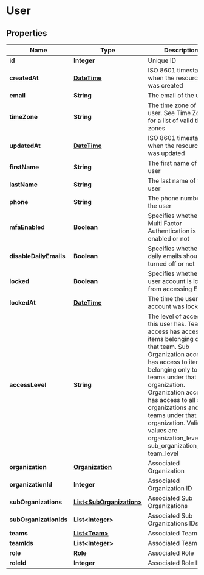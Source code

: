 
# User

## Properties
Name | Type | Description | Notes
------------ | ------------- | ------------- | -------------
**id** | **Integer** | Unique ID |  [optional]
**createdAt** | [**DateTime**](DateTime.md) | ISO 8601 timestamp when the resource was created |  [optional]
**email** | **String** | The email of the user |  [optional]
**timeZone** | **String** | The time zone of the user. See Time Zones for a list of valid time zones |  [optional]
**updatedAt** | [**DateTime**](DateTime.md) | ISO 8601 timestamp when the resource was updated |  [optional]
**firstName** | **String** | The first name of the user |  [optional]
**lastName** | **String** | The last name of the user |  [optional]
**phone** | **String** | The phone number of the user |  [optional]
**mfaEnabled** | **Boolean** | Specifies whether Multi Factor Authentication is enabled or not |  [optional]
**disableDailyEmails** | **Boolean** | Specifies whether the daily emails should be turned off or not |  [optional]
**locked** | **Boolean** | Specifies whether the user account is locked from accessing ESP |  [optional]
**lockedAt** | [**DateTime**](DateTime.md) | The time the user account was locked |  [optional]
**accessLevel** | **String** | The level of access this user has. Team access has access to items belonging only to that team. Sub Organization access has access to items belonging only to all teams under that sub organization. Organization access has access to all sub organizations and teams under that organization. Valid values are organization_level, sub_organization_level, team_level |  [optional]
**organization** | [**Organization**](Organization.md) | Associated Organization |  [optional]
**organizationId** | **Integer** | Associated Organization ID |  [optional]
**subOrganizations** | [**List&lt;SubOrganization&gt;**](SubOrganization.md) | Associated Sub Organizations |  [optional]
**subOrganizationIds** | **List&lt;Integer&gt;** | Associated Sub Organizations IDs |  [optional]
**teams** | [**List&lt;Team&gt;**](Team.md) | Associated Teams |  [optional]
**teamIds** | **List&lt;Integer&gt;** | Associated Teams IDs |  [optional]
**role** | [**Role**](Role.md) | Associated Role |  [optional]
**roleId** | **Integer** | Associated Role ID |  [optional]



